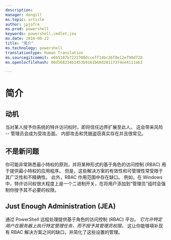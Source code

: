 ```yaml
---
description: 
manager: dongill
ms.topic: article
author: jpjofre
ms.prod: powershell
keywords: powershell,cmdlet,jea
ms.date: 2016-06-22
title: "简介"
ms.technology: powershell
translationtype: Human Translation
ms.sourcegitcommit: e6b5107b7222708dcceff14bc26f0e12ef98d728
ms.openlocfilehash: 00d568234b1453b9161b60d20117374ee4111ab3

---
```


# 简介

##  **动机**  
当对某人授予你系统的特许访问权时，即将信任边界扩展至此人。
这会带来风险 -- 管理员会成为受攻击面。
内部攻击和凭据盗窃真实存在并且很常见。

##  **不是新问题**  
你可能非常熟悉最小特权的原则，并将某种形式的基于角色的访问控制 (RBAC) 用于提供最小特权的应用程序。
但是，这些解决方案的有效性和可管理性常受限于其广泛性和不精确性。
此外，RBAC 作用范围中存在缺口。
例如，在 Windows 中，特许访问权很大程度上是一个二进制开关，在将用户添加到“管理员”组时会强制你授予其不必要的权限。

##  **Just Enough Administration (JEA)** 
通过 PowerShell 远程处理提供基于角色的访问控制 (RBAC) 平台。
*它允许特定用户在服务器上执行特定管理任务，而不授予其管理员权限。*
这让你能够填补现有 RBAC 解决方案之间的缺口，并简化了这些设置的管理。




<!--HONumber=Aug16_HO3-->


